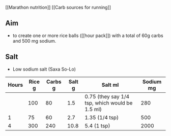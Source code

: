 [[Marathon nutrition]]
[[Carb sources for running]]

## Aim 
- to create one or more rice balls ([[hour pack]]) with a total of 60g carbs and 500 mg sodium. 
## Salt
- Low sodium salt (Saxa So-Lo)

| Hours | Rice g | Carbs g | Salt g | Salt ml                                        | Sodium mg |
| ----- | ------ | ------- | ------ | ---------------------------------------------- | --------- |
|       | 100    | 80      | 1.5    | 0.75 (they say 1/4 tsp, which would be 1.5 ml) | 280       |
| 1     | 75     | 60      | 2.7    | 1.35 (1/4 tsp)                                 | 500       |
| 4     | 300    | 240     | 10.8   | 5.4 (1 tsp)                                    | 2000      |
